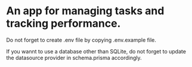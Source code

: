 # An app for managing tasks and tracking performance.

Do not forget to create .env file by copying .env.example file.

If you wannt to use a database other than SQLite, do not forget to update the datasource provider in schema.prisma accordingly.
